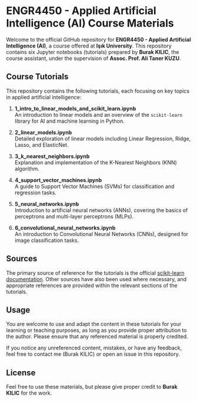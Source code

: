 # ENGR4450 - Applied Artificial Intelligence (AI) Course Materials

Welcome to the official GitHub repository for **ENGR4450 - Applied Artificial Intelligence (AI)**, a course offered at **Işık University**. This repository contains six Jupyter notebooks (tutorials) prepared by **Burak KILIC**, the course assistant, under the supervision of **Assoc. Prof. Ali Taner KUZU**.

## Course Tutorials

This repository contains the following tutorials, each focusing on key topics in applied artificial intelligence:

1. **1_intro_to_linear_models_and_scikit_learn.ipynb**  
   An introduction to linear models and an overview of the `scikit-learn` library for AI and machine learning in Python.

2. **2_linear_models.ipynb**  
   Detailed exploration of linear models including Linear Regression, Ridge, Lasso, and ElasticNet.

3. **3_k_nearest_neighbors.ipynb**  
   Explanation and implementation of the K-Nearest Neighbors (KNN) algorithm.

4. **4_support_vector_machines.ipynb**  
   A guide to Support Vector Machines (SVMs) for classification and regression tasks.

5. **5_neural_networks.ipynb**  
   Introduction to artificial neural networks (ANNs), covering the basics of perceptrons and multi-layer perceptrons (MLPs).

6. **6_convolutional_neural_networks.ipynb**  
   An introduction to Convolutional Neural Networks (CNNs), designed for image classification tasks.

## Sources

The primary source of reference for the tutorials is the official [scikit-learn documentation](https://scikit-learn.org/stable/documentation.html). Other sources have also been used where necessary, and appropriate references are provided within the relevant sections of the tutorials.

## Usage

You are welcome to use and adapt the content in these tutorials for your learning or teaching purposes, as long as you provide proper attribution to the author. Please ensure that any referenced material is properly credited.

If you notice any unreferenced content, mistakes, or have any feedback, feel free to contact me (Burak KILIC) or open an issue in this repository.

## License

Feel free to use these materials, but please give proper credit to **Burak KILIC** for the work.
